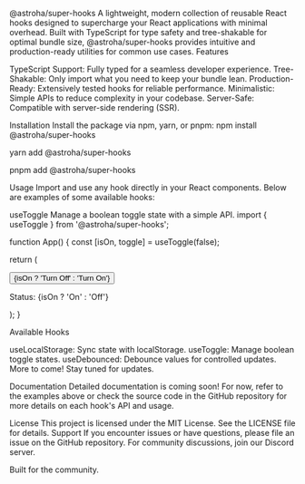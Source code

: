 @astroha/super-hooks
A lightweight, modern collection of reusable React hooks designed to supercharge your React applications with minimal overhead. Built with TypeScript for type safety and tree-shakable for optimal bundle size, @astroha/super-hooks provides intuitive and production-ready utilities for common use cases.
Features

TypeScript Support: Fully typed for a seamless developer experience.
Tree-Shakable: Only import what you need to keep your bundle lean.
Production-Ready: Extensively tested hooks for reliable performance.
Minimalistic: Simple APIs to reduce complexity in your codebase.
Server-Safe: Compatible with server-side rendering (SSR).

Installation
Install the package via npm, yarn, or pnpm:
npm install @astroha/super-hooks

yarn add @astroha/super-hooks

pnpm add @astroha/super-hooks

Usage
Import and use any hook directly in your React components. Below are examples of some available hooks:

useToggle
Manage a boolean toggle state with a simple API.
import { useToggle } from '@astroha/super-hooks';

function App() {
const [isOn, toggle] = useToggle(false);

return (

<div>
<button onClick={toggle}>{isOn ? 'Turn Off' : 'Turn On'}</button>
<p>Status: {isOn ? 'On' : 'Off'}</p>
</div>
);
}

Available Hooks

useLocalStorage: Sync state with localStorage.
useToggle: Manage boolean toggle states.
useDebounced: Debounce values for controlled updates.
More to come! Stay tuned for updates.

Documentation
Detailed documentation is coming soon! For now, refer to the examples above or check the source code in the GitHub repository for more details on each hook's API and usage.

License
This project is licensed under the MIT License. See the LICENSE file for details.
Support
If you encounter issues or have questions, please file an issue on the GitHub repository. For community discussions, join our Discord server.

Built for the community.
